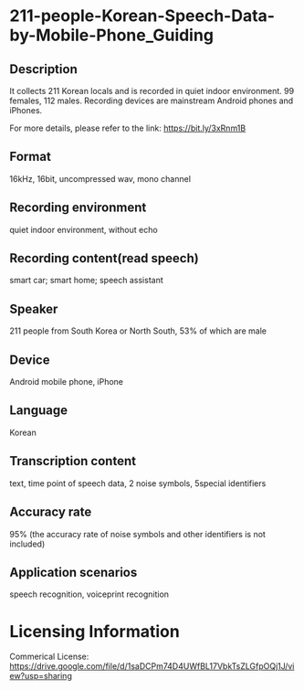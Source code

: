 # 211-people-Korean-Speech-Data-by-Mobile-Phone_Guiding


## Description
It collects 211 Korean locals and is recorded in quiet indoor environment. 99 females, 112 males. Recording devices are mainstream Android phones and iPhones.

For more details, please refer to the link: https://bit.ly/3xRnm1B

## Format
16kHz, 16bit, uncompressed wav, mono channel

## Recording environment
quiet indoor environment, without echo

## Recording content(read speech)
smart car; smart home; speech assistant

## Speaker
211 people from South Korea or North South, 53% of which are male

## Device
Android mobile phone, iPhone

## Language
Korean

## Transcription content
text, time point of speech data, 2 noise symbols, 5special identifiers

## Accuracy rate
95% (the accuracy rate of noise symbols and other identifiers is not included)

## Application scenarios
speech recognition, voiceprint recognition

# Licensing Information
Commerical License: https://drive.google.com/file/d/1saDCPm74D4UWfBL17VbkTsZLGfpOQj1J/view?usp=sharing
